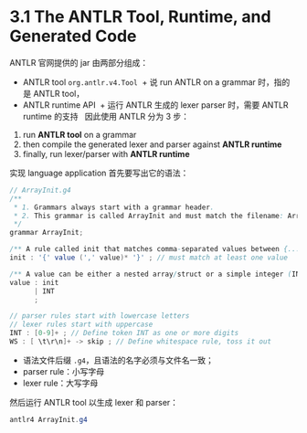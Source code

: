 # 3.1 The ANTLR Tool, Runtime, and Generated Code

ANTLR 官网提供的 jar 由两部分组成：

* ANTLR tool `org.antlr.v4.Tool`
  + 说 run ANTLR on a grammar 时，指的是 ANTLR tool，
* ANTLR runtime API
  + 运行 ANTLR 生成的 lexer parser 时，需要 ANTLR runtime 的支持
  
因此使用 ANTLR 分为 3 步：

1. run **ANTLR tool** on a grammar
2. then compile the generated lexer and parser against **ANTLR runtime**
3. finally, run lexer/parser with **ANTLR runtime**

实现 language application 首先要写出它的语法：

```Java
// ArrayInit.g4
/** 
 * 1. Grammars always start with a grammar header. 
 * 2. This grammar is called ArrayInit and must match the filename: ArrayInit.g4
 */
grammar ArrayInit;

/** A rule called init that matches comma-separated values between {...}. */
init : '{' value (',' value)* '}' ; // must match at least one value

/** A value can be either a nested array/struct or a simple integer (INT) */
value : init
      | INT
      ;

// parser rules start with lowercase letters
// lexer rules start with uppercase
INT : [0-9]+ ; // Define token INT as one or more digits
WS : [ \t\r\n]+ -> skip ; // Define whitespace rule, toss it out
```

* 语法文件后缀 `.g4`，且语法的名字必须与文件名一致；
* parser rule：小写字母
* lexer rule：大写字母

然后运行 ANTLR tool 以生成 lexer 和 parser：

```Java
antlr4 ArrayInit.g4
```



